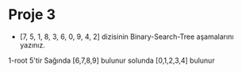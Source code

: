 # Proje 3
- [7, 5, 1, 8, 3, 6, 0, 9, 4, 2] dizisinin Binary-Search-Tree aşamalarını yazınız.  

1-root 5'tir Sağında [6,7,8,9] bulunur solunda [0,1,2,3,4] bulunur

